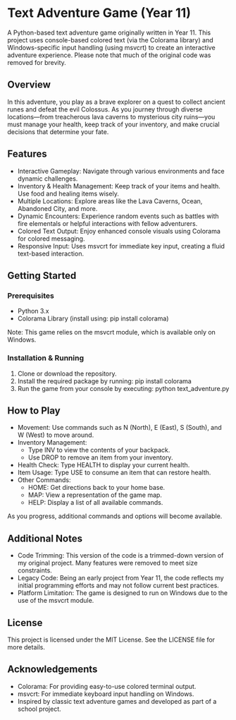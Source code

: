 # Text Adventure Game (Year 11)

A Python-based text adventure game originally written in Year 11. This project uses console-based colored text (via the Colorama library) and Windows-specific input handling (using msvcrt) to create an interactive adventure experience. Please note that much of the original code was removed for brevity.

## Overview
In this adventure, you play as a brave explorer on a quest to collect ancient runes and defeat the evil Colossus. As you journey through diverse locations—from treacherous lava caverns to mysterious city ruins—you must manage your health, keep track of your inventory, and make crucial decisions that determine your fate.

## Features
- Interactive Gameplay: Navigate through various environments and face dynamic challenges.
- Inventory & Health Management: Keep track of your items and health. Use food and healing items wisely.
- Multiple Locations: Explore areas like the Lava Caverns, Ocean, Abandoned City, and more.
- Dynamic Encounters: Experience random events such as battles with fire elementals or helpful interactions with fellow adventurers.
- Colored Text Output: Enjoy enhanced console visuals using Colorama for colored messaging.
- Responsive Input: Uses msvcrt for immediate key input, creating a fluid text-based interaction.

## Getting Started

### Prerequisites
- Python 3.x
- Colorama Library (install using: pip install colorama)

Note: This game relies on the msvcrt module, which is available only on Windows.

### Installation & Running
1. Clone or download the repository.
2. Install the required package by running: pip install colorama
3. Run the game from your console by executing: python text_adventure.py

## How to Play
- Movement: Use commands such as N (North), E (East), S (South), and W (West) to move around.
- Inventory Management:
  - Type INV to view the contents of your backpack.
  - Use DROP to remove an item from your inventory.
- Health Check: Type HEALTH to display your current health.
- Item Usage: Type USE to consume an item that can restore health.
- Other Commands:
  - HOME: Get directions back to your home base.
  - MAP: View a representation of the game map.
  - HELP: Display a list of all available commands.

As you progress, additional commands and options will become available.

## Additional Notes
- Code Trimming: This version of the code is a trimmed-down version of my original project. Many features were removed to meet size constraints.
- Legacy Code: Being an early project from Year 11, the code reflects my initial programming efforts and may not follow current best practices.
- Platform Limitation: The game is designed to run on Windows due to the use of the msvcrt module.

## License
This project is licensed under the MIT License. See the LICENSE file for more details.

## Acknowledgements
- Colorama: For providing easy-to-use colored terminal output.
- msvcrt: For immediate keyboard input handling on Windows.
- Inspired by classic text adventure games and developed as part of a school project.
